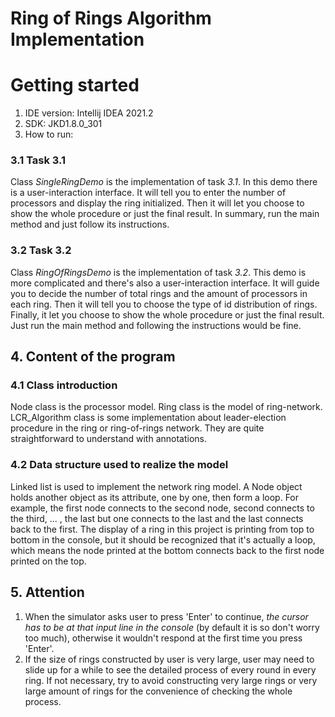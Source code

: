 # Ring of Rings Algorithm Implementation
# Getting started
1. IDE version: Intellij IDEA 2021.2
2. SDK: JKD1.8.0_301
3. How to run:
### 3.1 Task 3.1
Class *SingleRingDemo* is the implementation of task *3.1*. In this demo there is a user-interaction interface. It will tell you to enter the number of processors and display the ring initialized. Then it will let you choose to show the whole procedure or just the final result. In summary, run the main method and just follow its instructions.
### 3.2 Task 3.2
Class *RingOfRingsDemo* is the implementation of task *3.2*. This demo is more complicated and there's also a user-interaction interface. It will guide you to decide the number of total rings and the amount of processors in each ring. Then it will tell you to choose the type of id distribution of rings. Finally, it let you choose to show the whole procedure or just the final result. Just run the main method and following the instructions would be fine.
## 4. Content of the program
### 4.1 Class introduction
Node class is the processor model. Ring class is the model of ring-network. LCR_Algorithm class is some implementation about leader-election procedure in the ring or ring-of-rings network. They are quite straightforward to understand with annotations.
### 4.2 Data structure used to realize the model
Linked list is used to implement the network ring model. A Node object holds another object as its attribute, one by one, then form a loop. For example, the first node connects to the second node, second connects to the third, ... , the last but one connects to the last and the last connects back to the first. The display of a ring in this project is printing from top to bottom in the console, but it should be recognized that it's actually a loop, which means the node printed at the bottom connects back to the first node printed on the top.
## 5. Attention
1. When the simulator asks user to press 'Enter' to continue, *the cursor has to be at that input line in the console* (by default it is so don't worry too much), otherwise it wouldn't respond at the first time you press 'Enter'.
2. If the size of rings constructed by user is very large, user may need to slide up for a while to see the detailed process of every round in every ring. If not necessary, try to avoid constructing very large rings or very large amount of rings for the convenience of checking the whole process.  
